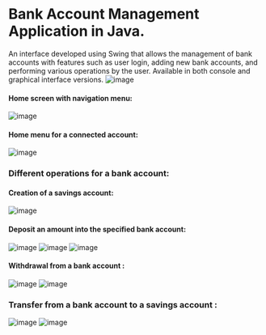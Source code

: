 # Bank Account Management Application in Java.
An interface developed using Swing that allows the management of bank accounts with features such as user login, adding new bank accounts, and performing various operations by the user. Available in both console and graphical interface versions.
![image](https://github.com/user-attachments/assets/58f5b9eb-ae9e-41a0-9bb3-63d18c128e3b)
<h4> Home screen with navigation menu:</h4>

![image](https://github.com/user-attachments/assets/71dda853-f7ce-4b06-9cb5-909509a44375)
<h4> Home menu for a connected account:</h4>

![image](https://github.com/user-attachments/assets/84ae0a18-7a44-4e3d-889b-8ed313198c16)
<h3>Different operations for a bank account: </h3>
<h4>Creation of a savings account: </h4>

![image](https://github.com/user-attachments/assets/b11eec7c-535a-4264-990a-db40eba87b46)
<h4>Deposit an amount into the specified bank account:</h4>

![image](https://github.com/user-attachments/assets/023cc220-10c7-433c-a797-9e52b9ee934c)
![image](https://github.com/user-attachments/assets/8626d8d2-d140-475b-b339-a340f237990c)
![image](https://github.com/user-attachments/assets/839af3bd-9968-4162-a23b-f62842e0598f)

<h4> Withdrawal from a bank account : </h4>

![image](https://github.com/user-attachments/assets/e03bcac4-c94a-4ebd-8fce-3b3cb949ab3a)
![image](https://github.com/user-attachments/assets/6b9a73a4-8a39-477f-b7d3-c9d93d0b4933)

<h3> Transfer from a bank account to a savings account :</h3>

![image](https://github.com/user-attachments/assets/8f37876e-2cf9-4d83-be50-14df0291a415)
![image](https://github.com/user-attachments/assets/a00b41cf-01ab-4df5-a597-ecb977a36f49)
